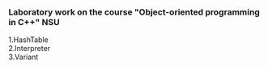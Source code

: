 ### Laboratory work on the course "Object-oriented programming in C++" NSU
  1.HashTable  
  2.Interpreter  
  3.Variant  